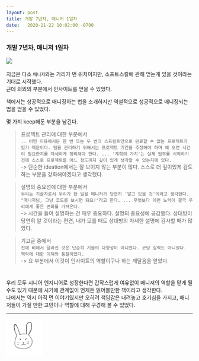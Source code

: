 ```yaml
---
layout: post
title: 개발 7년차, 매니저 1일차
date:   2020-11-22 10:02:00 -0700
---
```


### 개발 7년차, 매니저 1일차

<img src="https://user-images.githubusercontent.com/11007191/99907350-b642cf80-2d1f-11eb-9d6e-42a38b78950e.jpeg" width="120">

지금은 다소 `매니저`와는 거리가 먼 위치이지만, 소프트스킬에 관해 얻는게 있을 것이라는 기대로 시작했다.      
근데 의외의 부분에서 인사이트를 얻을 수 있었다.    
 
책에서는 성공적으로 매니징하는 법을 소개하지만 역설적으로 성공적으로 매니징되는 법을 얻을 수 있었다.     

몇 가지 keep해둔 부분을 남긴다.  
 
 > 프로젝트 관리에 대한 부분에서    
`.. 어떤 이유에서든 한 번 또는 두 번의 스프린트만으로 완료할 수 없는 프로젝트가 있기 때문이다. 팀을 관리하기 위해서는 프로젝트 기간을 추정해야 하며 왜 오랜 시간이 필요한지를 자세하게 정리해야 한다. ... '계획의 가치'는 실제 업무를 시작하기 전에 스스로 프로젝트를 어느 정도까지 깊이 있게 생각할 수 있는지에 있다.`  
 -> 단순한 ideation에서는 잘 보이지 않는 부분이 많다. 스스로 더 깊이있게 검토하는 부분을 강화해야겠다고 생각했다.    
 
> 설명의 중요성에 대한 부분에서    
`우리는 기술자로서 우리가 한 일을 매니저가 당연히 '알고 있을 것'이라고 생각한다. "매니저님, 그냥 코드를 보시면 돼요!"라고 한다. ... 무엇보다 이런 노력이 결국 우리에게 좋은 변화를 가져온다.`  
-> 시간을 들여 설명하는 건 매우 중요하다. 설명의 중요성에 공감했다. 상대방이 당연히 알 것이라는 편견, 내가 모를 때도 상대방의 자세한 설명에 감사할 때가 많았다.    
 
> 기고글 중에서    
`전에 비해서 달라진 것은 단순히 기술의 다양성이 아니었다. 코딩 실력도 아니었다. 맥락에 대한 이해와 통찰이었다.`    
-> 요 부분에서 이것이 인사이트의 역할이구나 하는 깨달음을 얻었다.      
 
# 

우리 모두 시니어 엔지니어로 성장한다면 갑작스럽게 여유없이 매니저의 역할을 맡게 될 수도 있기 때문에 시기에 관계없이 언제든 읽어볼만한 책이라고 생각한다.            
나에서는 역시 아직 먼 이야기였지만 오히려 책임감은 내려놓고 호기심을 가지고, 매니저들이 가질 만한 고민이나 역할에 대해 구경해 볼 수 있었다.


<hr>
<img src="/rabbit.jpg" width="100"/>

